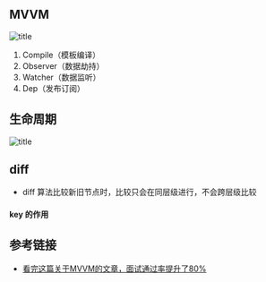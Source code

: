 ## MVVM
![title](https://i.loli.net/2019/05/24/5ce7999f419bc63765.png)

1. Compile（模板编译）
2. Observer（数据劫持）
3. Watcher（数据监听）
4. Dep（发布订阅）

## 生命周期
![title](https://i.loli.net/2019/05/24/5ce799c92030046122.png)

## diff
- diff 算法比较新旧节点时，比较只会在同层级进行，不会跨层级比较

#### key 的作用


## 参考链接
- [看完这篇关于MVVM的文章，面试通过率提升了80%](https://juejin.im/post/5af8eb55f265da0b814ba766)